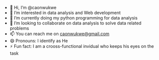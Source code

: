 - 👋 Hi, I’m @caonwukwe
- 👀 I’m interested in data analysis and Web development 
- 🌱 I’m currently doing my python programming for data analysis
- 💞️ I’m looking to collaborate on data analysis to solve data related problems 
- 📫 You can reach me on caonwukwe@gmail.com 
- 😄 Pronouns: I identify as He
- ⚡ Fun fact: I am a crooss-functional invidual who keeps his eyes on the task

<!---
caonwukwe/caonwukwe is a ✨ special ✨ repository because its `README.md` (this file) appears on your GitHub profile.
You can click the Preview link to take a look at your changes.
--->
